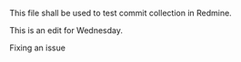 This file shall be used to test commit collection in Redmine.

This is an edit for Wednesday.

Fixing an issue

